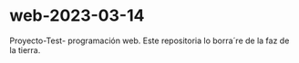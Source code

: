 # web-2023-03-14
Proyecto-Test- programación web.
Este repositoria  lo borra´re de la faz de la tierra.
